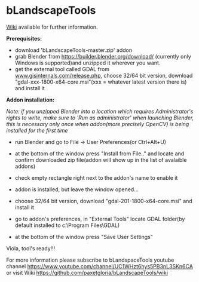 bLandscapeTools
==========

[Wiki](https://github.com/paxetgloria/bLandscapeTools/wiki) available for further information.

**Prerequisites:**
- download 'bLandscapeTools-master.zip' addon
- grab Blender from https://builder.blender.org/download/ (currently only Windows is supported)and unzipped it wherever you want.
- get the external tool called GDAL from www.gisinternals.com/release.php, choose 32/64 bit version, download "gdal-xxx-1800-x64-core.msi"(xxx = whatever latest version there is) and install it

**Addon installation:**

*Note: if you unzipped Blender into a location which requires Administrator's rights to write, make sure to 'Run as administrator' when launching Blender, this is necessary only once when addon(more precisely OpenCV) is being installed for the first time*
- run Blender and go to File -> User Preferences(or Ctrl+Alt+U)
- at the bottom of the window press "Install from File.." and locate and confirm downloaded zip file(addon will show up in the list of avalaible addons)
- check empty rectangle right next to the addon's name to enable it
- addon is installed, but leave the window opened...

- choose 32/64 bit version, download "gdal-201-1800-x64-core.msi" and install it
- go to addon's preferences, in "External Tools" locate GDAL folder(by default installed to c:\Program Files\GDAL\)
- at the bottom of the window press "Save User Settings"

Viola, tool's ready!!!

For more information please subscribe to bLandspaceTools youtube channel https://www.youtube.com/channel/UC1WHzt6hys5PB3nL3SKn6CA
or visit Wiki https://github.com/paxetgloria/bLandscapeTools/wiki
